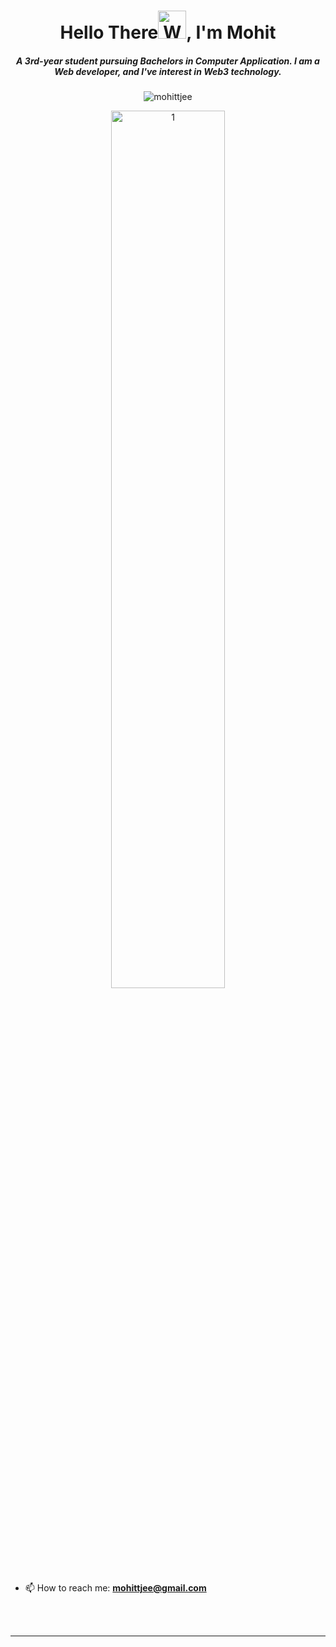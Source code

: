 <!--### Hi there 👋


**mohittjee/mohittjee** is a ✨ _special_ ✨ repository because its `README.md` (this file) appears on your GitHub profile.

Here are some ideas to get you started:

- 🔭 I’m currently working on ...
- 🌱 I’m currently learning ...
- 👯 I’m looking to collaborate on ...
- 🤔 I’m looking for help with ...
- 💬 Ask me about ...
- 📫 How to reach me: ...
- 😄 Pronouns: ...
- ⚡ Fun fact: ...
-->
<h1 align="center">Hello There<img src="https://raw.githubusercontent.com/nixin72/nixin72/master/wave.gif" 
         alt="Waving hand animated gif"
         height="45"
         width="45" />, I'm Mohit </h1>
<h5 align="center">
A 3rd-year student pursuing Bachelors in Computer Application. I am a Web developer, and I've interest in Web3 technology. 
</h5>
<p align="center"> <img src="https://komarev.com/ghpvc/?username=mohittjee&label=Profile%20views&color=0e75b6&style=flat" alt="mohittjee" /> </p>

<!-- <p align="center">
<a align= "center" href="https://github.com/mohittjee">
<img alt= "stats card" height="200px" width="400" src="https://github-readme-streak-stats.herokuapp.com/?user=mohittjee&theme=radical">
<img align="right" height="350" width="400" src="https://cdn.dribbble.com/users/2238041/screenshots/4763918/working.gif" /> </a>
</p> -->

<!-- <p align="center">
 <img height="200px" width="400" src="https://github-readme-stats.vercel.app/api?username=mohittjee&count_private=true&theme=radical&show_icons=true" />
</p> -->

 <!-- <p align="center"><a href="https://github.com/ryo-ma/github-profile-trophy"><img src="https://github-profile-trophy.vercel.app/?username=mohittjee&theme=dracula&row=2&column=3" alt="Mohit Kumar" /></a></p>  -->
<p align="center">
<img src="https://github-profile-summary-cards.vercel.app/api/cards/profile-details?username=mohittjee&theme=solarized_dark"  display=block width=60% height=auto alt="1">
</P> 


- 📫                                        How to reach me: **mohittjee@gmail.com**

<br><br>
<hr>
<!--
<h3 align="center">Connect with me:</h3>
<p align="center">
<a href="https://twitter.com/OffSenseTweets" target="blank"><img align="center" src="https://img.icons8.com/cute-clipart/64/000000/twitter.png" alt="OffSenseTweets" height="50" width="50" /></a> &nbsp;&nbsp;&nbsp;
<a href="https://www.linkedin.com/in/offsense/" target="blank"><img align="center" src="https://img.icons8.com/cute-clipart/64/000000/linkedin.png" alt="Mohit Kumar" height="50" width="50" /></a>&nbsp;&nbsp;&nbsp;&nbsp;
<a href="https://instagram.com/_mohitsinghh" target="blank"><img align="center" src="https://img.icons8.com/cute-clipart/64/000000/instagram-new.png" alt="_mohitsinghh" height="50" width="50" /></a>
</p>
<hr> 
-->

<!--
<p align="center">
  <img src="https://github.com/mohittjee/mohittjee/raw/output/github-contribution-grid-snake.svg" alt="snake"></center>
</p>
-->
